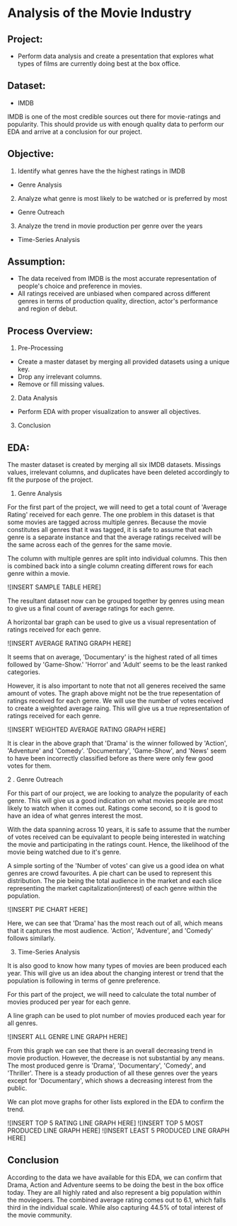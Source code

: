 # Analysis of the Movie Industry

## Project:

* Perform data analysis and create a presentation that explores what types of films are currently doing best at the box office.

## Dataset:

* IMDB

IMDB is one of the most credible sources out there for movie-ratings and popularity. This should provide us with enough quality data to perform our EDA and arrive at a conclusion for our project. 

## Objective:

1. Identify what genres have the the highest ratings in IMDB 
* Genre Analysis

2. Analyze what genre is most likely to be watched or is preferred by most 
* Genre Outreach

3. Analyze the trend in movie production per genre over the years
* Time-Series Analysis

## Assumption:

* The data received from IMDB is the most accurate representation of people's choice and preference in movies.
* All ratings received are unbiased when compared across different genres in terms of production quality, direction, actor's performance and region of debut.

## Process Overview:

1. Pre-Processing

* Create a master dataset by merging all provided datasets using a unique key.
* Drop any irrelevant columns.
* Remove or fill missing values.

2. Data Analysis

* Perform EDA with proper visualization to answer all objectives.

3. Conclusion

## EDA:

The master dataset is created by merging all six IMDB datasets. Missings values, irrelevant columns, and duplicates have been deleted accordingly to fit the purpose of the project.

1. Genre Analysis

For the first part of the project, we will need to get a total count of 'Average Rating' received for each genre. The one problem in this dataset is that some movies are tagged across multiple genres. Because the movie constitutes all genres that it was tagged,
it is safe to assume that each genre is a separate instance and that the average ratings received will be the same across each of the genres for the same movie.

The column with multiple genres are split into individual columns. This then is combined back into a single column creating different rows for each genre within a movie. 

![INSERT SAMPLE TABLE HERE]

The resultant dataset now can be grouped together by genres using mean to give us a final count of average ratings for each genre.

A horizontal bar graph can be used to give us a visual representation of ratings received for each genre.

![INSERT AVERAGE RATING GRAPH HERE]

It seems that on average, 'Documentary' is the highest rated of all times followed by 'Game-Show.' 'Horror' and 'Adult' seems to be the least ranked categories.

However, it is also important to note that not all generes received the same amount of votes. The graph above might not be the true repesentation of ratings received for each genre. We will use the number of votes received
to create a weighted average raing. This will give us a true representation of ratings received for each genre.

![INSERT WEIGHTED AVERAGE RATING GRAPH HERE]
  
It is clear in the above graph that 'Drama' is the winner followed by 'Action', 'Adventure' and 'Comedy'. 'Documentary', 'Game-Show', and 'News' seem to have been incorrectly classified before as there were only few good votes for them. 
 
2 . Genre Outreach

For this part of our project, we are looking to analyze the popularity of each genre. This will give us a good indication on what movies people are most likely to watch when it comes out. Ratings come second, so it is good to 
have an idea of what genres interest the most.

With the data spanning across 10 years, it is safe to assume that the number of votes received can be equivalant to people being interested in watching the movie and participating in the ratings count. Hence, the likelihood of the movie being watched
due to it's genre.

A simple sorting of the 'Number of votes' can give us a good idea on what genres are crowd favourites. A pie chart can be used to represent this distribution. The pie being the total audience in the market and each slice representing the market capitalization(interest) of each genre within the population.

![INSERT PIE CHART HERE]

Here, we can see that 'Drama' has the most reach out of all, which means that it captures the most audience. 'Action', 'Adventure', and 'Comedy' follows similarly.

3. Time-Series Analysis

It is also good to know how many types of movies are been produced each year. This will give us an idea about the changing interest or trend that the population is following in terms of genre preference.

For this part of the project, we will need to calculate the total number of movies produced per year for each genre.

A line graph can be used to plot number of movies produced each year for all genres.

![INSERT ALL GENRE LINE GRAPH HERE]

From this graph we can see that there is an overall decreasing trend in movie production. However, the decrease is not substantial by any means.
The most produced genre is 'Drama', 'Documentary', 'Comedy', and 'Thriller'. There is a steady production of all these genres over the years except for 'Documentary', which shows a decreasing interest from the public.

We can plot move graphs for other lists explored in the EDA to confirm the trend. 

![INSERT TOP 5 RATING LINE GRAPH HERE]
![INSERT TOP 5 MOST PRODUCED LINE GRAPH HERE]
![INSERT LEAST 5 PRODUCED LINE GRAPH HERE]

## Conclusion

According to the data we have available for this EDA, we can confirm that Drama, Action and Adventure seems to be doing the best in the box office today. They are all highly rated and also represent a big population within the moviegoers.
The combined average rating comes out to 6.1, which falls third in the individual scale. While also capturing 44.5% of total interest of the movie community.  






 
 






